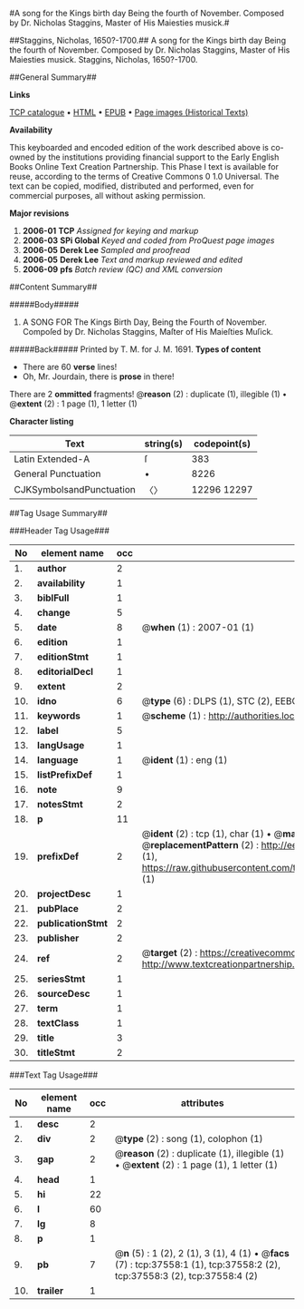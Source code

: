 #A song for the Kings birth day Being the fourth of November. Composed by Dr. Nicholas Staggins, Master of His Maiesties musick.#

##Staggins, Nicholas, 1650?-1700.##
A song for the Kings birth day Being the fourth of November. Composed by Dr. Nicholas Staggins, Master of His Maiesties musick.
Staggins, Nicholas, 1650?-1700.

##General Summary##

**Links**

[TCP catalogue](http://www.ota.ox.ac.uk/tcp/)  • 
[HTML](http://tei.it.ox.ac.uk/tcp/Texts-HTML/free/A61/A61237.html)  • 
[EPUB](http://tei.it.ox.ac.uk/tcp/Texts-EPUB/free/A61/A61237.epub) • 
[Page images (Historical Texts)](https://data.historicaltexts.jisc.ac.uk/view?pubId=eebo-99833083e&pageId=eebo-99833083e-37558-1)

**Availability**

This keyboarded and encoded edition of the
	       work described above is co-owned by the institutions
	       providing financial support to the Early English Books
	       Online Text Creation Partnership. This Phase I text is
	       available for reuse, according to the terms of Creative
	       Commons 0 1.0 Universal. The text can be copied,
	       modified, distributed and performed, even for
	       commercial purposes, all without asking permission.

**Major revisions**

1. __2006-01__ __TCP__ *Assigned for keying and markup*
1. __2006-03__ __SPi Global__ *Keyed and coded from ProQuest page images*
1. __2006-05__ __Derek Lee__ *Sampled and proofread*
1. __2006-05__ __Derek Lee__ *Text and markup reviewed and edited*
1. __2006-09__ __pfs__ *Batch review (QC) and XML conversion*

##Content Summary##

#####Body#####

1. A SONG FOR The Kings Birth Day, Being the Fourth of November. Compoſed by Dr. Nicholas Staggins, Maſter of His Maieſties Muſick.

#####Back#####
Printed by T. M. for J. M. 1691.
**Types of content**

  * There are 60 **verse** lines!
  * Oh, Mr. Jourdain, there is **prose** in there!

There are 2 **ommitted** fragments! 
 @__reason__ (2) : duplicate (1), illegible (1)  •  @__extent__ (2) : 1 page (1), 1 letter (1)

**Character listing**


|Text|string(s)|codepoint(s)|
|---|---|---|
|Latin Extended-A|ſ|383|
|General Punctuation|•|8226|
|CJKSymbolsandPunctuation|〈〉|12296 12297|

##Tag Usage Summary##

###Header Tag Usage###

|No|element name|occ|attributes|
|---|---|---|---|
|1.|__author__|2||
|2.|__availability__|1||
|3.|__biblFull__|1||
|4.|__change__|5||
|5.|__date__|8| @__when__ (1) : 2007-01 (1)|
|6.|__edition__|1||
|7.|__editionStmt__|1||
|8.|__editorialDecl__|1||
|9.|__extent__|2||
|10.|__idno__|6| @__type__ (6) : DLPS (1), STC (2), EEBO-CITATION (1), PROQUEST (1), VID (1)|
|11.|__keywords__|1| @__scheme__ (1) : http://authorities.loc.gov/ (1)|
|12.|__label__|5||
|13.|__langUsage__|1||
|14.|__language__|1| @__ident__ (1) : eng (1)|
|15.|__listPrefixDef__|1||
|16.|__note__|9||
|17.|__notesStmt__|2||
|18.|__p__|11||
|19.|__prefixDef__|2| @__ident__ (2) : tcp (1), char (1)  •  @__matchPattern__ (2) : ([0-9\-]+):([0-9IVX]+) (1), (.+) (1)  •  @__replacementPattern__ (2) : http://eebo.chadwyck.com/downloadtiff?vid=$1&page=$2 (1), https://raw.githubusercontent.com/textcreationpartnership/Texts/master/tcpchars.xml#$1 (1)|
|20.|__projectDesc__|1||
|21.|__pubPlace__|2||
|22.|__publicationStmt__|2||
|23.|__publisher__|2||
|24.|__ref__|2| @__target__ (2) : https://creativecommons.org/publicdomain/zero/1.0/ (1), http://www.textcreationpartnership.org/docs/. (1)|
|25.|__seriesStmt__|1||
|26.|__sourceDesc__|1||
|27.|__term__|1||
|28.|__textClass__|1||
|29.|__title__|3||
|30.|__titleStmt__|2||


###Text Tag Usage###

|No|element name|occ|attributes|
|---|---|---|---|
|1.|__desc__|2||
|2.|__div__|2| @__type__ (2) : song (1), colophon (1)|
|3.|__gap__|2| @__reason__ (2) : duplicate (1), illegible (1)  •  @__extent__ (2) : 1 page (1), 1 letter (1)|
|4.|__head__|1||
|5.|__hi__|22||
|6.|__l__|60||
|7.|__lg__|8||
|8.|__p__|1||
|9.|__pb__|7| @__n__ (5) : 1 (2), 2 (1), 3 (1), 4 (1)  •  @__facs__ (7) : tcp:37558:1 (1), tcp:37558:2 (2), tcp:37558:3 (2), tcp:37558:4 (2)|
|10.|__trailer__|1||
